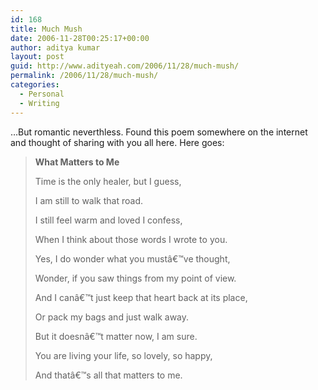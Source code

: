 ```yaml
---
id: 168
title: Much Mush
date: 2006-11-28T00:25:17+00:00
author: aditya kumar
layout: post
guid: http://www.adityeah.com/2006/11/28/much-mush/
permalink: /2006/11/28/much-mush/
categories:
  - Personal
  - Writing
---
```

&#8230;But romantic neverthless. Found this poem somewhere on the internet and thought of sharing with you all here. Here goes:

> **What Matters to Me**
> 
> Time is the only healer, but I guess,
> 
> I am still to walk that road.
> 
> I still feel warm and loved I confess,
> 
> When I think about those words I wrote to you.
> 
> Yes, I do wonder what you mustâ€™ve thought,
> 
> Wonder, if you saw things from my point of view.
> 
> And I canâ€™t just keep that heart back at its place,
> 
> Or pack my bags and just walk away.
> 
> But it doesnâ€™t matter now, I am sure.
> 
> You are living your life, so lovely, so happy,
> 
> And thatâ€™s all that matters to me.
